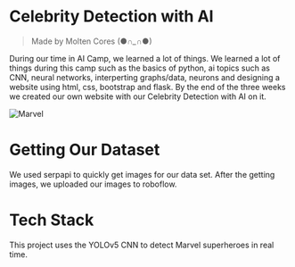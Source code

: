 # Celebrity Detection with AI

> Made by Molten Cores (●*∩_∩*●)


During our time in AI Camp, we learned a lot of things. We learned a lot of things during this camp such as the basics of python, ai topics such as CNN, neural networks, interperting graphs/data, neurons and designing a website using html, css, bootstrap and flask. By the end of the three weeks we created our own website with our Celebrity Detection with AI on it. 

![Marvel](https://cdn.discordapp.com/attachments/756729454134296647/989544727756046397/B09B255F-034A-45C9-805F-BFDC8C603A4A_1_201_a.jpeg)


# Getting Our Dataset

We used serpapi to quickly get images for our data set. After the getting images, we uploaded our images to roboflow. 

# Tech Stack

This project uses the YOLOv5 CNN to detect Marvel superheroes in real time.

